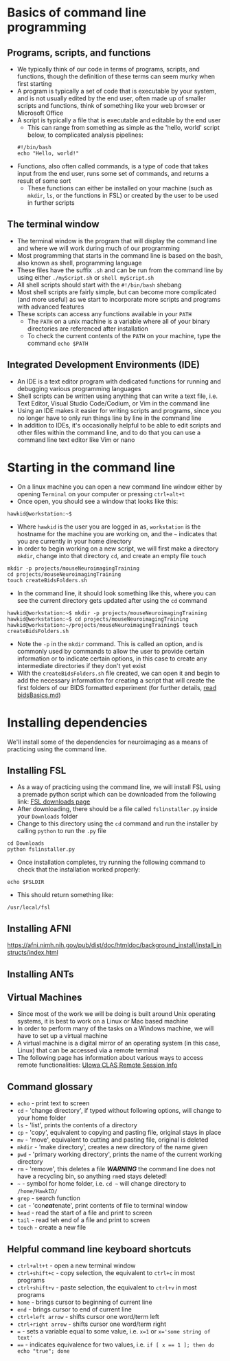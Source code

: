 # Basics of command line programming
## Programs, scripts, and functions
- We typically think of our code in terms of programs, scripts, and functions, though the definition of these terms can seem murky when first starting
- A program is typically a set of code that is executable by your system, and is not usually edited by the end user, often made up of smaller scripts and functions, think of something like your web browser or Microsoft Office
- A script is typically a file that is executable and editable by the end user
    - This can range from something as simple as the 'hello, world' script below, to complicated analysis pipelines:
    ```shell
    #!/bin/bash
    echo "Hello, world!"
    ```
- Functions, also often called commands, is a type of code that takes input from the end user, runs some set of commands, and returns a result of some sort
    - These functions can either be installed on your machine (such as `mkdir`, `ls`, or the functions in FSL) or created by the user to be used in further scripts

## The terminal window
- The terminal window is the program that will display the command line and where we will work during much of our programming
- Most programming that starts in the command line is based on the bash, also known as shell, programming language
- These files have the suffix `.sh` and can be run from the command line by using either `./myScript.sh` or `shell myScript.sh`
- All shell scripts should start with the `#!/bin/bash` shebang 
- Most shell scripts are fairly simple, but can become more complicated (and more useful) as we start to incorporate more scripts and programs with advanced features
- These scripts can access any functions available in your `PATH`
    - The `PATH` on a unix machine is a variable where all of your binary directories are referenced after installation
    - To check the current contents of the `PATH` on your machine, type the command `echo $PATH`
## Integrated Development Environments (IDE)
- An IDE is a text editor program with dedicated functions for running and debugging various programming languages
- Shell scripts can be written using anything that can write a text file, i.e. Text Editor, Visual Studio Code/Codium, or Vim in the command line
- Using an IDE makes it easier for writing scripts and programs, since you no longer have to only run things line by line in the command line
- In addition to IDEs, it's occasionally helpful to be able to edit scripts and other files within the command line, and to do that you can use a command line text editor like Vim or nano
# Starting in the command line
- On a linux machine you can open a new command line window either by opening `Terminal` on your computer or pressing `ctrl+alt+t`
- Once open, you should see a window that looks like this:
```shell
hawkid@workstation:~$
```
- Where `hawkid` is the user you are logged in as, `workstation` is the hostname for the machine you are working on, and the `~` indicates that you are currently in your home directory 
- In order to begin working on a new script, we will first make a directory `mkdir`, change into that directory `cd`, and create an empty file `touch`
```shell
mkdir -p projects/mouseNeuroimagingTraining
cd projects/mouseNeuroimagingTraining
touch createBidsFolders.sh
```
- In the command line, it should look something like this, where you can see the current directory gets updated after using the `cd` command
```shell
hawkid@workstation:~$ mkdir -p projects/mouseNeuroimagingTraining
hawkid@workstation:~$ cd projects/mouseNeuroimagingTraining
hawkid@workstation:~/projects/mouseNeuroimagingTraining$ touch createBidsFolders.sh
```
- Note the `-p` in the `mkdir` command. This is called an option, and is commonly used by commands to allow the user to provide certain information or to indicate certain options, in this case to create any intermediate directories if they don't yet exist
- With the `createBidsFolders.sh` file created, we can open it and begin to add the necessary information for creating a script that will create the first folders of our BIDS formatted experiment (for further details, [read bidsBasics.md](/bidsBasics.md))
# Installing dependencies
We'll install some of the dependencies for neuroimaging as a means of practicing using the command line.
## Installing FSL
- As a way of practicing using the command line, we will install FSL using a premade python script which can be downloaded from the following link:
[FSL downloads page](https://fsl.fmrib.ox.ac.uk/fsldownloads_registration)
- After downloading, there should be a file called `fslinstaller.py` inside your `Downloads` folder
- Change to this directory using the `cd` command and run the installer by calling `python` to run the `.py` file
```
cd Downloads
python fslinstaller.py
```
- Once installation completes, try running the following command to check that the installation worked properly:
```
echo $FSLDIR
```
- This should return something like:
```
/usr/local/fsl
```
## Installing AFNI
https://afni.nimh.nih.gov/pub/dist/doc/htmldoc/background_install/install_instructs/index.html
## Installing ANTs

## Virtual Machines
- Since most of the work we will be doing is built around Unix operating systems, it is best to work on a Linux or Mac based machine
- In order to perform many of the tasks on a Windows machine, we will have to set up a virtual machine
- A virtual machine is a digital mirror of an operating system (in this case, Linux) that can be accessed via a remote terminal
- The following page has information about various ways to access remote functionalities:
[UIowa CLAS Remote Session Info](https://clas.uiowa.edu/linux/help/start/remote)
## Command glossary
- `echo` - print text to screen
- `cd` - 'change directory', if typed without following options, will change to your home folder
- `ls` - 'list', prints the contents of a directory
- `cp` - 'copy', equivalent to copying and pasting file, original stays in place
- `mv` - 'move', equivalent to cutting and pasting file, original is deleted
- `mkdir` - 'make directory', creates a new directory of the name given
- `pwd` - 'primary working directory', prints the name of the current working directory
- `rm` - 'remove', this deletes a file ***WARNING*** the command line does not have a recycling bin, so anything `rm`ed stays deleted!
- `~` - symbol for home folder, i.e. `cd ~` will change directory to `/home/HawkID/`
- `grep` - search function
- `cat` - 'con***cat***enate', print contents of file to terminal window
- `head` - read the start of a file and print to screen
- `tail` - read teh end of a file and print to screen
- `touch` - create a new file

## Helpful command line keyboard shortcuts
- `ctrl+alt+t` - open a new terminal window
- `ctrl+shift+c` - copy selection, the equivalent to `ctrl+c` in most programs
- `ctrl+shift+v` - paste selection, the equivalent to `ctrl+v` in most programs
- `home` - brings cursor to beginning of current line
- `end` - brings cursor to end of current line
- `ctrl+left arrow` - shifts cursor one word/term left
- `ctrl+right arrow` - shifts cursor one word/term right
- `=` - sets a variable equal to some value, i.e. `x=1` or `x='some string of text'`
- `==` - indicates equivalence for two values, i.e. `if [ x == 1 ]; then do echo "true"; done`